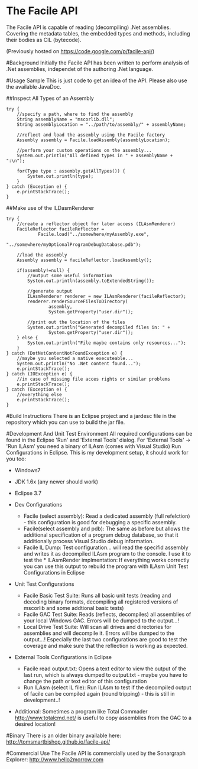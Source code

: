 
# The Facile API
The Facile API is capable of reading (decompiling) .Net assemblies. Covering the metadata tables, the embedded types and methods, including their bodies as CIL (bytecode).

(Previously hosted on https://code.google.com/p/facile-api/)

#Background
Initially the Facile API has been written to perform analysis of .Net assemblies, independet of the authoring .Net language.

#Usage Sample
This is just code to get an idea of the API. Please also use the available JavaDoc.

##Inspect All Types of an Assembly

```
try {
    //specify a path, where to find the assembly
    String assemblyName = "mscorlib.dll";
    String assemblyLocation = "../path/to/assembly/" + assemblyName;

    //reflect and load the assembly using the Facile factory
    Assembly assembly = Facile.loadAssembly(assemblyLocation);

    //perform your custom operations on the assembly...
    System.out.println("All defined types in " + assemblyName + ":\n");

    for(Type type : assembly.getAllTypes()) {
        System.out.println(type);
    }
} catch (Exception e) {
    e.printStackTrace();
}
```

##Make use of the ILDasmRenderer

```
try {
    //create a reflector object for later access (ILAsmRenderer)
    FacileReflector facileReflector =
            Facile.load("../somewhere/myAssembly.exe",
                        "../somewhere/myOptionalProgramDebugDatabase.pdb");

    //load the assembly
    Assembly assembly = facileReflector.loadAssembly();

    if(assembly!=null) {
        //output some useful information
        System.out.println(assembly.toExtendedString());

        //generate output
        ILAsmRenderer renderer = new ILAsmRenderer(facileReflector);
        renderer.renderSourceFilesToDirectory(
                assembly,
                System.getProperty("user.dir"));

        //print out the location of the files
        System.out.println("Generated decompiled files in: " +
                System.getProperty("user.dir"));
    } else {
        System.out.println("File maybe contains only resources...");
    }
} catch (DotNetContentNotFoundException e) {
    //maybe you selected a native executeable...
    System.out.println("No .Net content found...");
    e.printStackTrace();
} catch (IOException e) {
    //in case of missing file acces rights or similar problems
    e.printStackTrace();
} catch (Exception e) {
    //everything else
    e.printStackTrace();
}
```

#Build Instructions
There is an Eclipse project and a jardesc file in the repository which you can use to build the jar file.

#Development And Unit Test Environment
All required configurations can be found in the Eclipse 'Run' and 'External Tools' dialog.
For 'External Tools' -> 'Run ILAsm' you need a binary of ILAsm (comes with Visual Studio)
Run Configurations in Eclipse.
This is my development setup, it should work for you too:
* Windows7
* JDK 1.6x (any newer should work)
* Eclipse 3.7

* Dev Configurations

  * Facile (select assembly):
Read a dedicated assembly (full refelction) - this configuration is good for debugging a specific assembly.
  * Facile(select assembly and pdb):
The same as before but allows the additional specification of a program debug database, so that it additionally process Visual Studio debug information.
  * Facile IL Dump:
Test configuration... will read the specifid assembly and writes it as decompiled ILAsm program to the console. I use it to test the  * ILAsmRender implmentation:
If everything works correctly you can use this output to rebuild the program with ILAsm
Unit Test Configurations in Eclipse

* Unit Test Configurations

  * Facile Basic Test Suite:
Runs all basic unit tests (reading and decoding binary formats, decompiling all registered versions of mscorlib and some addtional basic tests)
  * Facile GAC Test Suite:
Reads (reflects, decompiles) all assemblies of your local Windows GAC. Errors will be dumped to the output...!
  * Local Drive Test Suite:
Will scan all drives and directories for assemblies and will decompile it. Errors will be dumped to the output...!
Especially the last two configurations are good to test the coverage and make sure that the reflection is working as expected.

* External Tools Configurations in Eclipse

  * Facile read output.txt:
Opens a text editor to view the output of the last run, which is always dumped to output.txt - maybe you have to change the path or text editor of this configuration
  * Run ILAsm (select IL file):
Run ILAsm to test if the decompiled output of facile can be compiled again (round tripping) - this is still in development..!

* Additional: Sometimes a program like Total Commader http://www.totalcmd.net/ is useful to copy assemblies from the GAC to a desired location!

#Binary
There is an older binary available here: http://tomsmartbishop.github.io/facile-api/

#Commercial Use
The Facile API is commercially used by the Sonargraph Explorer: http://www.hello2morrow.com
